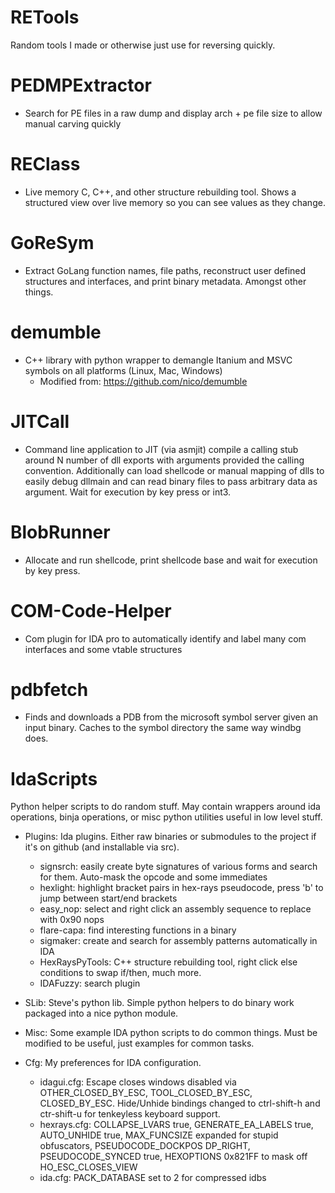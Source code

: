 # RETools
Random tools I made or otherwise just use for reversing quickly.

# PEDMPExtractor
* Search for PE files in a raw dump and display arch + pe file size to allow manual carving quickly

# REClass
* Live memory C, C++, and other structure rebuilding tool. Shows a structured view over live memory so you can see values as they change.

# GoReSym
* Extract GoLang function names, file paths, reconstruct user defined structures and interfaces, and print binary metadata. Amongst other things.

# demumble
* C++ library with python wrapper to demangle Itanium and MSVC symbols on all platforms (Linux, Mac, Windows)
  * Modified from: https://github.com/nico/demumble

# JITCall 
* Command line application to JIT (via asmjit) compile a calling stub around N number of dll exports with arguments provided the calling convention. Additionally can load shellcode or manual mapping of dlls to easily debug dllmain and can read binary files to pass arbitrary data as argument. Wait for execution by key press or int3.

# BlobRunner
* Allocate and run shellcode, print shellcode base and wait for execution by key press.

# COM-Code-Helper
* Com plugin for IDA pro to automatically identify and label many com interfaces and some vtable structures

# pdbfetch
* Finds and downloads a PDB from the microsoft symbol server given an input binary. Caches to the symbol directory the same way windbg does.

# IdaScripts
Python helper scripts to do random stuff. May contain wrappers around ida operations, binja operations, or misc python utilities useful in low level stuff.

 * Plugins:
     Ida plugins. Either raw binaries or submodules to the project if it's on github (and installable via src).
     * signsrch: easily create byte signatures of various forms and search for them. Auto-mask the opcode and some immediates
     * hexlight: highlight bracket pairs in hex-rays pseudocode, press 'b' to jump between start/end brackets
     * easy_nop: select and right click an assembly sequence to replace with 0x90 nops
     * flare-capa: find interesting functions in a binary
     * sigmaker: create and search for assembly patterns automatically in IDA
     * HexRaysPyTools: C++ structure rebuilding tool, right click else conditions to swap if/then, much more.
     * IDAFuzzy: search plugin
     
 * SLib:
     Steve's python lib. Simple python helpers to do binary work packaged into a nice python module.
 
 * Misc: Some example IDA python scripts to do common things. Must be modified to be useful, just examples for common tasks.
     
 * Cfg:
     My preferences for IDA configuration. 
     * idagui.cfg: Escape closes windows disabled via OTHER_CLOSED_BY_ESC, TOOL_CLOSED_BY_ESC, CLOSED_BY_ESC. Hide/Unhide bindings changed to ctrl-shift-h and ctr-shift-u for tenkeyless keyboard support.
     * hexrays.cfg: COLLAPSE_LVARS true, GENERATE_EA_LABELS true, AUTO_UNHIDE true, MAX_FUNCSIZE expanded for stupid obfuscators, PSEUDOCODE_DOCKPOS DP_RIGHT, PSEUDOCODE_SYNCED true, HEXOPTIONS 0x821FF to mask off HO_ESC_CLOSES_VIEW
     * ida.cfg: PACK_DATABASE set to 2 for compressed idbs
